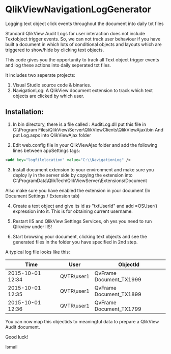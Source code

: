 # QlikViewNavigationLogGenerator
Logging text object click events throughout the document into daily txt files

Standard QlikView Audit Logs for user interaction does not include Textobject trigger events. 
So, we can not track user behaviour if you have built a document in which lots of conditional objects 
and layouts which are triggered to show/hide by clicking text objects.

This code gives you the opportunity to track all Text object trigger events and log these actions into daily seperated txt files.

It includes two seperate projects:
1. Visual Studio source code & binaries.
2. NavigationLog: A QlikView document extension to track which text objects are clicked by which user.

## Installation:

1. In bin directory, there is a file called : AuditLog.dll
put this file in 
C:\Program Files\QlikView\Server\QlikViewClients\QlikViewAjax\bin
And put Log.aspx into QlikViewAjax folder

2. Edit web.config file in your QlikViewAjax folder and add the following lines between appSettings tags:

```xml
<add key="logfilelocation" value="C:\\NavigationLog" />
```

3. Install document extension to your environment and make sure you deploy iy in the server side by copying the extension into
C:\ProgramData\QlikTech\QlikViewServer\Extensions\Document

Also make sure you have enabled the extension in your document (In Document Settings / Extension tab)

4. Create a text object and give its id as "txtUserId" and add =OSUser() expression into it.
This is for obtaining current username.

5. Restart IIS and QlikView Settings Services, oh yes you need to run Qlikview under IIS!

6. Start browsing your document, clicking text objects and see the generated files in the folder you have specified in 2nd step.

A typical log file looks like this:

Time  | User | ObjectId
------------- | ------------- | -------------
2015-10-01 12:34  | QVTR\user1 | QvFrame Document_TX1999 
2015-10-01 12:35  | QVTR\user1 | QvFrame Document_TX1899
2015-10-01 12:36  | QVTR\user1 | QvFrame Document_TX1799

You can now map this objectids to meaningful data to prepare a QlikView Audit document.

Good luck!

Ismail





